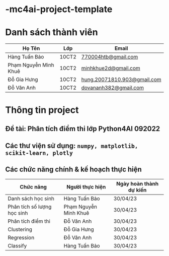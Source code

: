# -mc4ai-project-template
# Danh sách thành viên
Họ Tên|Lớp|Email
-|-|-
Hàng Tuấn Bảo|10CT2|770004htb@gmail.com
Phạm Nguyễn Minh Khuê|10CT2|minhkhue2d@gmail.com
Đỗ Gia Hưng|10CT2|hung.20071810.903@gmail.com
Đỗ Vân Anh|10CT2|dovananh382@gmail.com

# Thông tin project
## Đề tài: Phân tích điểm thi lớp Python4AI 092022
## Các thư viện sử dụng: `numpy, matplotlib, scikit-learn, plotly`

## Các chức năng chính & kế hoạch thực hiện

Chức năng|Người thực hiện|Ngày hoàn thành dự kiến
-|-|-
Danh sách học sinh|Hàng Tuấn Bảo|30/04/23
Phân tích số lượng học sinh|Phạm Nguyễn Minh Khuê|30/04/23
Phân tích điểm thi|Đỗ Vân Anh|30/04/23
Clustering|Đỗ Gia Hưng|30/04/23
Regression|Đỗ Vân Anh|30/04/23
Classify|Hàng Tuấn Bảo|30/04/23
